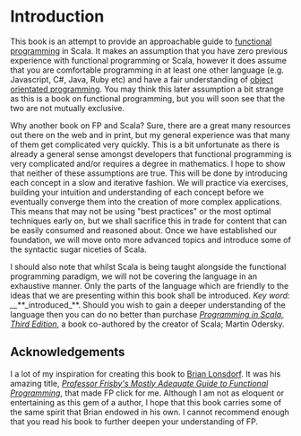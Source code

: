 # Introduction

This book is an attempt to provide an approachable guide to [functional programming](https://en.wikipedia.org/wiki/Functional_programming) in Scala. It makes an assumption that you have zero previous experience with functional programming or Scala, however it does assume that you are comfortable programming in at least one other language \(e.g. Javascript, C\#, Java, Ruby etc\) and have a fair understanding of [object orientated programming](https://en.wikipedia.org/wiki/Object-oriented_programming). You may think this later assumption a bit strange as this is a book on functional programming, but you will soon see that the two are not mutually exclusive.

Why another book on FP and Scala? Sure, there are a great many resources out there on the web and in print, but my general experience was that many of them get complicated very quickly. This is a bit unfortunate as there is already a general sense amongst developers that functional programming is very complicated and\/or requires a degree in mathematics. I hope to show that neither of these assumptions are true. This will be done by introducing each concept in a slow and iterative fashion. We will practice via exercises, building your intuition and understanding of each concept before we eventually converge them into the creation of more complex applications. This means that may not be using "best practices" or the most optimal techniques early on, but we shall sacrifice this in trade for content that can be easily consumed and reasoned about. Once we have established our foundation, we will move onto more advanced topics and introduce some of the syntactic sugar niceties of Scala.

I should also note that whilst Scala is being taught alongside the functional programming paradigm, we will not be covering the language in an exhaustive manner. Only the parts of the language which are friendly to the ideas that we are presenting within this book shall be introduced. _Key word: \_\__\*\*\_introduced_\*\*. Should you wish to gain a deeper understanding of the language then you can do no better than purchase _[Programming in Scala, Third Edition](http://www.artima.com/shop/programming_in_scala_3ed)_, a book co-authored by the creator of Scala; Martin Odersky.

## Acknowledgements

I a lot of my inspiration for creating this book to [Brian Lonsdorf](https://twitter.com/drboolean). It was his amazing title, _[Professor Frisby's Mostly Adequate Guide to Functional Programming](https://drboolean.gitbooks.io/mostly-adequate-guide/content/)_, that made FP click for me. Although I am not as eloquent or entertaining as this gem of a author, I hope that this book carries some of the same spirit that Brian endowed in his own. I cannot recommend enough that you read his book to further deepen your understanding of FP.

